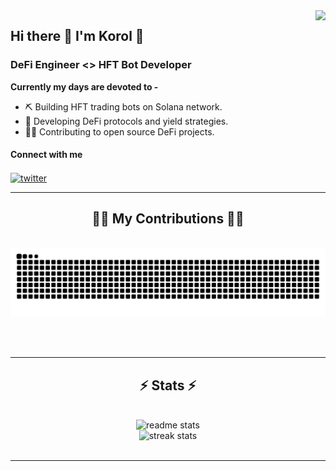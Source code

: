 <img align="right" src="https://visitor-badge.laobi.icu/badge?page_id=marylin-monroe.marylin-monroe" />

## Hi there 👋 I'm Korol 🚀

### DeFi Engineer <> HFT Bot Developer

**Currently my days are devoted to -**
- ⛏️  Building HFT trading bots on Solana network.
- 🔧 Developing DeFi protocols and yield strategies.
- 🤲🏼 Contributing to open source DeFi projects.
 
<p align="left">
 <h4>Connect with me</h4>
    <a href="https://x.com/yatogor0t" target="_blank" rel="noopener noreferrer">
     <img align="center" src="https://img.icons8.com/?size=100&id=phOKFKYpe00C&format=png&color=41A4F3" alt="twitter" height="33" width="33" />
    </a>
</p>

<hr/>

<div align="center">
  <h2>🏋🏻 My Contributions 🏋🏻</h2>
  <br>
  <img alt="snake eating my contributions" src="https://raw.githubusercontent.com/marylin-monroe/marylin-monroe/output/github-contribution-grid-snake.svg" />
  
  <br/><br/>
</div>

<hr/>

<h2 align="center">⚡ Stats ⚡</h2>
<br>
<div align=center>
  <img width=400 src="https://github-readme-stats-salesp07.vercel.app/api?username=marylin-monroe&count_private=true&show_icons=true&theme=react&rank_icon=percentile&border_radius=10&custom_title=marylin-monroe's%20GitHub%20Stats&icon_color=58a6ff" alt="readme stats" />
  <br/>
  <img width=400 src="https://github-readme-streak-stats.herokuapp.com/?user=marylin-monroe&theme=react&border_radius=10" alt="streak stats" />
</div>
<br/>

<hr/>

